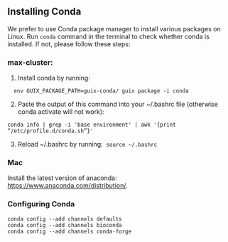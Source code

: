 ## Installing Conda
We prefer to use Conda package manager to install various packages on Linux. Run `conda` command in the terminal to check whether conda is installed. If not, please follow these steps:

###  max-cluster:
1. Install conda by running:
```
  env GUIX_PACKAGE_PATH=guix-conda/ guix package -i conda 
```

2. Paste the output of this command into your ~/.bashrc file (otherwise conda activate will not work):  
```
conda info | grep -i 'base environment' | awk '{print  “/etc/profile.d/conda.sh”}' 
```

3. Reload ~/.bashrc by running:
 `
source ~/.bashrc 
`

### Mac
Install the latest version of anaconda: https://www.anaconda.com/distribution/.

### Configuring Conda
```  
conda config --add channels defaults 
conda config --add channels bioconda 
conda config --add channels conda-forge 
```
